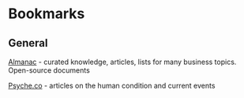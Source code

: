 # Bookmarks

## General

[Almanac](https://almanac.io/home) - curated knowledge, articles, lists for many business topics. Open-source documents

[Psyche.co](https://psyche.co) - articles on the human condition and current events

